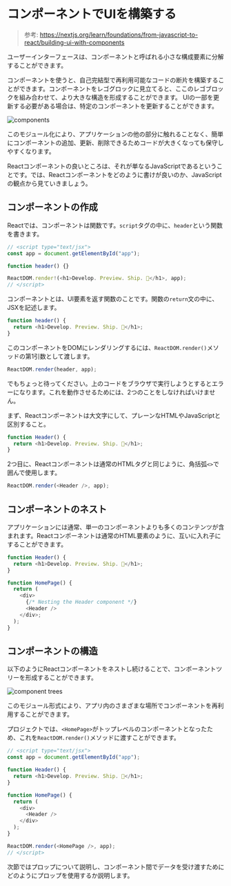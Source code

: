 # コンポーネントでUIを構築する

> 参考: https://nextjs.org/learn/foundations/from-javascript-to-react/building-ui-with-components

ユーザーインターフェースは、コンポーネントと呼ばれる小さな構成要素に分解することができます。

コンポーネントを使うと、自己完結型で再利用可能なコードの断片を構築することができます。コンポーネントをレゴグロックに見立てると、ここのレゴブロックを組み合わせて、より大きな構造を形成することができます。
UIの一部を更新する必要がある場合は、特定のコンポーネントを更新することができます。

![components](https://nextjs.org/static/images/learn/foundations/components.png)

このモジュール化により、アプリケーションの他の部分に触れることなく、簡単にコンポーネントの追加、更新、削除できるためコードが大きくなっても保守しやすくなります。

Reactコンポーネントの良いところは、それが単なるJavaScriptであるということです。では、Reactコンポーネントをどのように書けが良いのか、JavaScriptの観点から見ていきましょう。

## コンポーネントの作成

Reactでは、コンポーネントは関数です。`script`タグの中に、`header`という関数を書きます。

```javascript
// <script type="text/jsx">
const app = document.getElementById("app");

function header() {}

ReactDOM.render!(<h1>Develop. Preview. Ship. 🚀</h1>, app);
// </script>
```

コンポーネントとは、UI要素を返す関数のことです。関数の`return`文の中に、JSXを記述します。

```javascript
function header() {
  return <h1>Develop. Preview. Ship. 🚀</h1>;
}
```

このコンポーネントをDOMにレンダリングするには、`ReactDOM.render()`メソッドの第1引数として渡します。

```javascript
ReactDOM.render(header, app);
```

でもちょっと待ってください。上のコードをブラウザで実行しようとするとエラーになります。これを動作させるためには、2つのことをしなければいけません。

まず、Reactコンポーネントは大文字にして、プレーンなHTMLやJavaScriptと区別すること。

```javascript
function Header() {
  return <h1>Develop. Preview. Ship. 🚀</h1>;
}
```

2つ目に、Reactコンポーネントは通常のHTMLタグと同じように、角括弧`<>`で囲んで使用します。

```javascript
ReactDOM.render(<Header />, app);
```

## コンポーネントのネスト

アプリケーションには通常、単一のコンポーネントよりも多くのコンテンツが含まれます。Reactコンポーネントは通常のHTML要素のように、互いに入れ子にすることができます。

```javascript
function Header() {
  return <h1>Develop. Preview. Ship. 🚀</h1>;
}

function HomePage() {
  return (
    <div>
	  {/* Nesting the Header component */}
	  <Header />
    </div>;
  );
}
```

## コンポーネントの構造

以下のようにReactコンポーネントをネストし続けることで、コンポーネントツリーを形成することができます。

![component trees](https://nextjs.org/static/images/learn/foundations/component-tree.png)

このモジュール形式により、アプリ内のさまざまな場所でコンポーネントを再利用することができます。

プロジェクトでは、`<HomePage>`がトップレベルのコンポーネントとなったため、これを`ReactDOM.render()`メソッドに渡すことができます。

```javascript
// <script type="text/jsx">
const app = document.getElementById("app");

function Header() {
  return <h1>Develop. Preview. Ship. 🚀</h1>;
}

function HomePage() {
  return (
    <div>
	  <Header />
	</div>
  );
}

ReactDOM.render(<HomePage />, app);
// </script>
```

次節ではプロップについて説明し、コンポーネント間でデータを受け渡すためにどのようにプロップを使用するか説明します。

